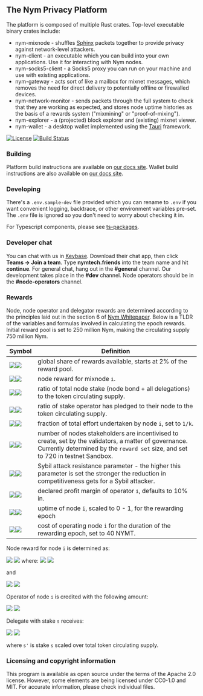 <!--
Copyright 2020 - Nym Technologies SA <contact@nymtech.net>
SPDX-License-Identifier: Apache-2.0
-->

## The Nym Privacy Platform

The platform is composed of multiple Rust crates. Top-level executable binary crates include:

* nym-mixnode - shuffles [Sphinx](https://github.com/nymtech/sphinx) packets together to provide privacy against network-level attackers.
* nym-client - an executable which you can build into your own applications. Use it for interacting with Nym nodes.
* nym-socks5-client - a Socks5 proxy you can run on your machine and use with existing applications.
* nym-gateway - acts sort of like a mailbox for mixnet messages, which removes the need for direct delivery to potentially offline or firewalled devices.
* nym-network-monitor - sends packets through the full system to check that they are working as expected, and stores node uptime histories as the basis of a rewards system ("mixmining" or "proof-of-mixing").
* nym-explorer - a (projected) block explorer and (existing) mixnet viewer.
* nym-wallet - a desktop wallet implemented using the [Tauri](https://tauri.studio/en/docs/about/intro) framework. 

[![License](https://img.shields.io/badge/License-Apache%202.0-blue.svg?style=for-the-badge)](https://opensource.org/licenses/Apache-2.0)
[![Build Status](https://img.shields.io/github/actions/workflow/status/nymtech/nym/build.yml?branch=develop&style=for-the-badge&logo=github-actions)](https://github.com/nymtech/nym/actions?query=branch%3Adevelop)


### Building

Platform build instructions are available on [our docs site](https://nymtech.net/docs/stable/run-nym-nodes/build-nym).
Wallet build instructions are also available on [our docs site](https://nymtech.net/docs/stable/nym-apps/wallet#for-developers).

### Developing

There's a `.env.sample-dev` file provided which you can rename to `.env` if you want convenient logging, backtrace, or other environment variables pre-set. The `.env` file is ignored so you don't need to worry about checking it in.

For Typescript components, please see [ts-packages](./ts-packages).

### Developer chat

You can chat with us in [Keybase](https://keybase.io). Download their chat app, then click **Teams -> Join a team**. Type **nymtech.friends** into the team name and hit **continue**. For general chat, hang out in the **#general** channel. Our development takes place in the **#dev** channel. Node operators should be in the **#node-operators** channel.

### Rewards

Node, node operator and delegator rewards are determined according to the principles laid out in the section 6 of [Nym Whitepaper](https://nymtech.net/nym-whitepaper.pdf). Below is a TLDR of the variables and formulas involved in calculating the epoch rewards. Initial reward pool is set to 250 million Nym, making the circulating supply 750 million Nym.

|Symbol|Definition|
|---|---|
|<img src="https://render.githubusercontent.com/render/math?math=R#gh-light-mode-only"><img src="https://render.githubusercontent.com/render/math?math=\color{white}R#gh-dark-mode-only">|global share of rewards available, starts at 2% of the reward pool.
|<img src="https://render.githubusercontent.com/render/math?math=R_{i}#gh-light-mode-only"><img src="https://render.githubusercontent.com/render/math?math=\color{white}R_{i}#gh-dark-mode-only">|node reward for mixnode `i`.
|<img src="https://render.githubusercontent.com/render/math?math=\sigma_{i}#gh-light-mode-only"><img src="https://render.githubusercontent.com/render/math?math=\color{white}\sigma_{i}#gh-dark-mode-only">|ratio of total node stake (node bond + all delegations) to the token circulating supply.
|<img src="https://render.githubusercontent.com/render/math?math=\lambda_{i}#gh-light-mode-only"><img src="https://render.githubusercontent.com/render/math?math=\color{white}\lambda_{i}#gh-dark-mode-only">|ratio of stake operator has pledged to their node to the token circulating supply.
|<img src="https://render.githubusercontent.com/render/math?math=\omega_{i}#gh-light-mode-only"><img src="https://render.githubusercontent.com/render/math?math=\color{white}\omega_{i}#gh-dark-mode-only">|fraction of total effort undertaken by node `i`, set to `1/k`.
|<img src="https://render.githubusercontent.com/render/math?math=k#gh-light-mode-only"><img src="https://render.githubusercontent.com/render/math?math=\color{white}k#gh-dark-mode-only">|number of nodes stakeholders are incentivised to create, set by the validators, a matter of governance. Currently determined by the `reward set` size, and set to 720 in testnet Sandbox.
|<img src="https://render.githubusercontent.com/render/math?math=\alpha#gh-light-mode-only"><img src="https://render.githubusercontent.com/render/math?math=\color{white}\alpha#gh-dark-mode-only">|Sybil attack resistance parameter - the higher this parameter is set the stronger the reduction in competitiveness gets for a Sybil attacker.
|<img src="https://render.githubusercontent.com/render/math?math=PM_{i}#gh-light-mode-only"><img src="https://render.githubusercontent.com/render/math?math=\color{white}PM_{i}#gh-dark-mode-only">|declared profit margin of operator `i`, defaults to 10% in.
|<img src="https://render.githubusercontent.com/render/math?math=PF_{i}#gh-light-mode-only"><img src="https://render.githubusercontent.com/render/math?math=\color{white}PF_{i}#gh-dark-mode-only">|uptime of node `i`, scaled to 0 - 1, for the rewarding epoch
|<img src="https://render.githubusercontent.com/render/math?math=PP_{i}#gh-light-mode-only"><img src="https://render.githubusercontent.com/render/math?math=\color{white}PP_{i}#gh-dark-mode-only">|cost of operating node `i` for the duration of the rewarding epoch, set to 40 NYMT.

Node reward for node `i` is determined as:

<img src="https://render.githubusercontent.com/render/math?math=R_{i}=PF_{i} \cdot R \cdot (\sigma^'_{i} \cdot \omega_{i} \cdot k %2b \alpha \cdot \lambda^'_{i} \cdot \sigma^'_{i} \cdot k)/(1 %2b \alpha)#gh-light-mode-only">
<img src="https://render.githubusercontent.com/render/math?math=\color{white}R_{i}=PF_{i} \cdot R \cdot (\sigma^'_{i} \cdot \omega_{i} \cdot k %2b \alpha \cdot \lambda^'_{i} \cdot \sigma^'_{i} \cdot k)/(1 %2b \alpha)#gh-dark-mode-only">
where:

<img src="https://render.githubusercontent.com/render/math?math=\sigma^'_{i} = min\{\sigma_{i}, 1/k\}#gh-light-mode-only">
<img src="https://render.githubusercontent.com/render/math?math=\color{white}\sigma^'_{i} = min\{\sigma_{i}, 1/k\}#gh-dark-mode-only">

and

<img src="https://render.githubusercontent.com/render/math?math=\lambda^'_{i} = min\{\lambda_{i}, 1/k\}#gh-light-mode-only">
<img src="https://render.githubusercontent.com/render/math?math=\color{white}\lambda^'_{i} = min\{\lambda_{i}, 1/k\}#gh-dark-mode-only">

Operator of node `i` is credited with the following amount:

<img src="https://render.githubusercontent.com/render/math?math=min\{PP_{i},R_{i})\} %2b max\{0, (PM_{i} %2b (1 - PM_{i}) \cdot \lambda_{i}/\delta_{i}) \cdot (R_{i} - PP_{i})\}#gh-light-mode-only">
<img src="https://render.githubusercontent.com/render/math?math=\color{white}min\{PP_{i},R_{i})\} %2b max\{0, (PM_{i} %2b (1 - PM_{i}) \cdot \lambda_{i}/\delta_{i}) \cdot (R_{i} - PP_{i})\}#gh-dark-mode-only">

Delegate with stake `s` receives:

<img src="https://render.githubusercontent.com/render/math?math=max\{0, (1-PM_{i}) \cdot (s^'/\sigma_{i}) \cdot (R_{i} - PP_{i})\}#gh-light-mode-only">
<img src="https://render.githubusercontent.com/render/math?math=\color{white}max\{0, (1-PM_{i}) \cdot (s^'/\sigma_{i}) \cdot (R_{i} - PP_{i})\}#gh-dark-mode-only">

where `s'` is stake `s` scaled over total token circulating supply.

### Licensing and copyright information

This program is available as open source under the terms of the Apache 2.0 license. However, some elements are being licensed under CC0-1.0 and MIT. For accurate information, please check individual files.

